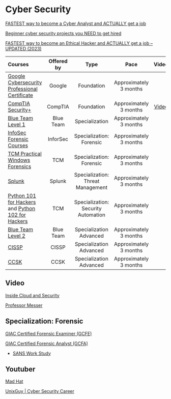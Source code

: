 # Cyber Security

[FASTEST way to become a Cyber Analyst and ACTUALLY get a job](https://www.youtube.com/watch?v=DRJic8vCodE)

[Beginner cyber security projects you NEED to get hired](https://www.youtube.com/watch?v=LFlsDm8w36A&t=115s)

[FASTEST way to become an Ethical Hacker and ACTUALLY get a job – UPDATED (2023)](https://www.youtube.com/watch?v=8K7iAJ9BNl0&list=PLdI5VHN89i7X932iFp7-M30FM9J8QHqOk&index=9)

Courses | Offered by | Type | Pace | Video |
:-- | :--: | :--: | :--: | :--: |
[Google Cybersecurity Professional Certificate](https://www.coursera.org/professional-certificates/google-cybersecurity) | Google | Foundation | Approximately 3 months |
[CompTIA Security+](https://www.comptia.org/certifications/security) | CompTIA | Foundation | Approximately 3 months | [Video](https://www.youtube.com/watch?v=dHxEd5o_22I)
[Blue Team Level 1](https://www.securityblue.team/why-btl1) | Blue Team | Specialization | Approximately 3 months |
[InfoSec Forensic Courses](https://imp.i384100.net/5gj7DN) | InforSec | Specialization: Forensic | Approximately 3 months |
[TCM Practical Windows Forensics](https://academy.tcm-sec.com/p/practical-windows-forensics?affcode=770707_qojriz7g) | TCM | Specialization: Forensic | Approximately 3 months |
[Splunk](https://www.splunk.com/en_us/training/free-courses/overview.html)| Splunk | Specialization: Threat Management | Approximately 3 months 
[Python 101 for Hackers](https://academy.tcm-sec.com/p/python-101-for-hackers?affcode=770707_qojriz7g) and [Python 102 for Hackers](https://academy.tcm-sec.com/p/python-201-for-hackers?affcode=770707_qojriz7g) | TCM | Specialization: Security Automation | Approximately 3 months |
[Blue Team Level 2](https://www.securityblue.team/btl2) | Blue Team | Specialization Advanced | Approximately 3 months |
[CISSP](https://www.isc2.org/certifications/cissp) | CISSP | Specialization Advanced | Approximately 3 months |
[CCSK](https://cloudsecurityalliance.org/education/ccsk/) | CCSK | Specialization Advanced | Approximately 3 months |


## Video

[Inside Cloud and Security](https://www.youtube.com/@InsideCloudAndSecurity/playlists)

[Professor Messer](youtube.com/@professormesser/playlists)


##  Specialization: Forensic 

[GIAC Certified Forensic Examiner (GCFE)](https://www.giac.org/certifications/certified-forensic-examiner-gcfe/)

[GIAC Certified Forensic Analyst (GCFA)](https://www.giac.org/certifications/certified-forensic-analyst-gcfa/)

- [SANS Work Study ](https://www.sans.org/work-study-program/)

## Youtuber

[Mad Hat](https://www.youtube.com/@madhatistaken/videos)

[UnixGuy | Cyber Security Career](https://www.youtube.com/@UnixGuy)

